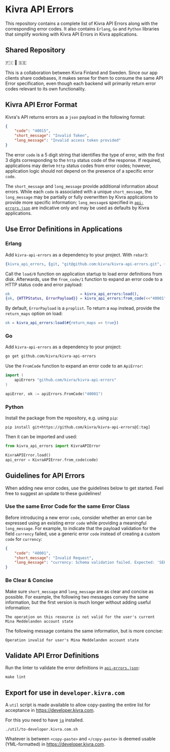 # Kivra API Errors 

This repository contains a complete list of Kivra API Errors along with the
corresponding error codes. It also contains `Erlang`, `Go` and `Python` libraries
that simplify working with Kivra API Errors in Kivra applications.

## Shared Repository 

🇫🇮 💚 🇸🇪

This is a collaboration between Kivra Finland and Sweden. Since our app clients
share codebases, it makes sense for them to consume the same API Error
specification, even though each backend will primarily return error codes
relevant to its own functionality.

## Kivra API Error Format

Kivra's API returns errors as a `json` payload in the following format:

```json
{
    "code": "40015",
    "short_message": "Invalid Token",
    "long_message": "Invalid access token provided"
}
```

The error `code` is a 5 digit string that identifies the type of error,
with the first 3 digits corresponding to the `http` status code of the response.
If required, applications may derive `http` status codes from error codes;
however, application logic should not depend on the presence of a specific
error `code`.

The `short_message` and `long_message` provide additional information about
errors. While each `code` is associated with a unique `short_message`, the
`long_message` may be partially or fully overwritten by Kivra applications to
provide more specific information; `long_message`s specified in [`api-errors.json`](./api-errors.json)
are indicative only and may be used as defaults by Kivra applications.

## Use Error Definitions in Applications

### Erlang

Add `kivra-api-errors` as a dependency to your project. With `rebar3`:

```erlang
{kivra_api_errors, {git, "git@github.com:kivra/kivra-api-errors.git", {tag, "..."}}}
```

Call the `load/0` function on application startup to load error definitions
from disk. Afterwards, use the `from_code/1` function to expand an error
code to a HTTP status code and error payload:

```erlang
ok                               = kivra_api_errors:load(),
{ok, {HTTPStatus, ErrorPayload}} = kivra_api_errors:from_code(<<"40001">>)

```

By default, `ErrorPayload` is a `proplist`. To return a `map` instead, provide
the `return_maps` option on load:

```erlang
ok = kivra_api_errors:load(#{return_maps => true})
```

### Go

Add `kivra-api-errors` as a dependency to your project:

```bash
go get github.com/kivra/kivra-api-errors
```

Use the `FromCode` function to expand an error code to an `ApiError`:

```go
import (
	apiErrors "github.com/kivra/kivra-api-errors"
)

apiError, ok := apiErrors.FromCode("40001")
```

### Python

Install the package from the repository, e.g. using `pip`:

```
pip install git+https://github.com/kivra/kivra-api-errors@[:tag]
```

Then it can be imported and used:

```python
from kivra_api_errors import KivraAPIError

KivraAPIError.load()
api_error = KivraAPIError.from_code(code)
```

## Guidelines for API Errors

When adding new error codes, use the guidelines below to get started. Feel
free to suggest an update to these guidelines!

### Use the same Error Code for the same Error Class

Before introducing a new error `code`, consider whether an error can be expressed
using an existing error `code` while providing a meaningful `long_message`. For
example, to indicate that the payload validation for the field `currency` failed,
use a generic error `code` instead of creating a custom `code` for `currency`:

```json
{
    "code": "40001",
    "short_message": "Invalid Request",
    "long_message": "currency: Schema validation failed. Expected: 'SEK', Got: 'EUR'"
}
```

### Be Clear & Concise

Make sure `short_message` and `long_message` are as clear and concise as possible.
For example, the following two messages convey the same information, but
the first version is much longer without adding useful information:

    The operation on this resource is not valid for the user's current Mina Meddelanden account state

The following message contains the same information, but is more concise:

    Operation invalid for user's Mina Meddelanden account state

## Validate API Error Definitions

Run the linter to validate the error definitions in [`api-errors.json`](./api-errors.json):

    make lint

## Export for use in `developer.kivra.com`

A `util` script is made available to allow copy-pasting the entire list for
acceptance in <https://developer.kivra.com>.

For this you need to have [`jq`](https://github.com/jqlang/jq#installation) installed.

```console
./util/to-developer.kivra.com.sh
```

Whatever is between `<copy-paste>` and `</copy-paste>` is deemed usable
(YML-formatted) in <https://developer.kivra.com>.

